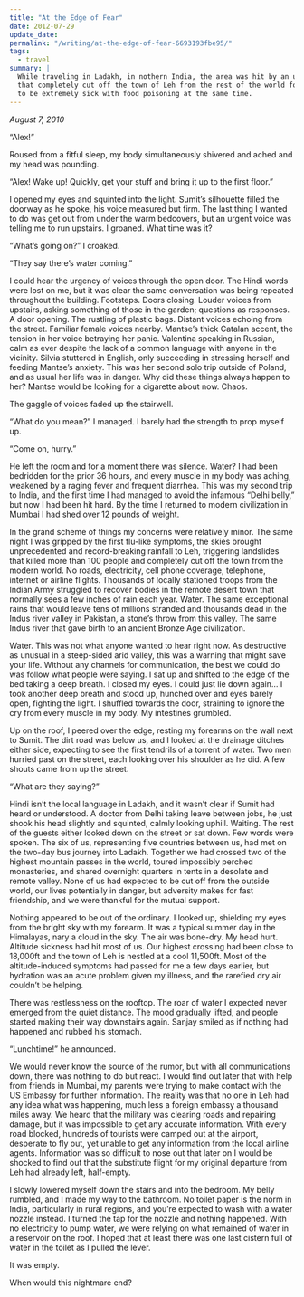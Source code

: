 ```yaml
---
title: "At the Edge of Fear"
date: 2012-07-29
update_date: 
permalink: "/writing/at-the-edge-of-fear-6693193fbe95/"
tags:
  - travel
summary: |
  While traveling in Ladakh, in nothern India, the area was hit by an unusually strong rainstorm
  that completely cut off the town of Leh from the rest of the world for a few days. I also happened
  to be extremely sick with food poisoning at the same time.
---
```


_August 7, 2010_

“Alex!”

Roused from a fitful sleep, my body simultaneously shivered and ached and my head was pounding.

“Alex! Wake up! Quickly, get your stuff and bring it up to the first floor.”

I opened my eyes and squinted into the light. Sumit’s silhouette filled the doorway as he spoke, his voice measured but firm. The last thing I wanted to do was get out from under the warm bedcovers, but an urgent voice was telling me to run upstairs. I groaned. What time was it?

“What’s going on?” I croaked.

“They say there’s water coming.”

I could hear the urgency of voices through the open door. The Hindi words were lost on me, but it was clear the same conversation was being repeated throughout the building. Footsteps. Doors closing. Louder voices from upstairs, asking something of those in the garden; questions as responses. A door opening. The rustling of plastic bags. Distant voices echoing from the street. Familiar female voices nearby. Mantse’s thick Catalan accent, the tension in her voice betraying her panic. Valentina speaking in Russian, calm as ever despite the lack of a common language with anyone in the vicinity. Silvia stuttered in English, only succeeding in stressing herself and feeding Mantse’s anxiety. This was her second solo trip outside of Poland, and as usual her life was in danger. Why did these things always happen to her? Mantse would be looking for a cigarette about now. Chaos.

The gaggle of voices faded up the stairwell.

“What do you mean?” I managed. I barely had the strength to prop myself up.

“Come on, hurry.”

He left the room and for a moment there was silence. Water? I had been bedridden for the prior 36 hours, and every muscle in my body was aching, weakened by a raging fever and frequent diarrhea. This was my second trip to India, and the first time I had managed to avoid the infamous “Delhi belly,” but now I had been hit hard. By the time I returned to modern civilization in Mumbai I had shed over 12 pounds of weight.

In the grand scheme of things my concerns were relatively minor. The same night I was gripped by the first flu-like symptoms, the skies brought unprecedented and record-breaking rainfall to Leh, triggering landslides that killed more than 100 people and completely cut off the town from the modern world. No roads, electricity, cell phone coverage, telephone, internet or airline flights. Thousands of locally stationed troops from the Indian Army struggled to recover bodies in the remote desert town that normally sees a few inches of rain each year. Water. The same exceptional rains that would leave tens of millions stranded and thousands dead in the Indus river valley in Pakistan, a stone’s throw from this valley. The same Indus river that gave birth to an ancient Bronze Age civilization.

Water. This was not what anyone wanted to hear right now. As destructive as unusual in a steep-sided arid valley, this was a warning that might save your life. Without any channels for communication, the best we could do was follow what people were saying. I sat up and shifted to the edge of the bed taking a deep breath. I closed my eyes. I could just lie down again… I took another deep breath and stood up, hunched over and eyes barely open, fighting the light. I shuffled towards the door, straining to ignore the cry from every muscle in my body. My intestines grumbled.

Up on the roof, I peered over the edge, resting my forearms on the wall next to Sumit. The dirt road was below us, and I looked at the drainage ditches either side, expecting to see the first tendrils of a torrent of water. Two men hurried past on the street, each looking over his shoulder as he did. A few shouts came from up the street.

“What are they saying?”

Hindi isn’t the local language in Ladakh, and it wasn’t clear if Sumit had heard or understood. A doctor from Delhi taking leave between jobs, he just shook his head slightly and squinted, calmly looking uphill. Waiting. The rest of the guests either looked down on the street or sat down. Few words were spoken. The six of us, representing five countries between us, had met on the two-day bus journey into Ladakh. Together we had crossed two of the highest mountain passes in the world, toured impossibly perched monasteries, and shared overnight quarters in tents in a desolate and remote valley. None of us had expected to be cut off from the outside world, our lives potentially in danger, but adversity makes for fast friendship, and we were thankful for the mutual support.

Nothing appeared to be out of the ordinary. I looked up, shielding my eyes from the bright sky with my forearm. It was a typical summer day in the Himalayas, nary a cloud in the sky. The air was bone-dry. My head hurt. Altitude sickness had hit most of us. Our highest crossing had been close to 18,000ft and the town of Leh is nestled at a cool 11,500ft. Most of the altitude-induced symptoms had passed for me a few days earlier, but hydration was an acute problem given my illness, and the rarefied dry air couldn’t be helping.

There was restlessness on the rooftop. The roar of water I expected never emerged from the quiet distance. The mood gradually lifted, and people started making their way downstairs again. Sanjay smiled as if nothing had happened and rubbed his stomach.

“Lunchtime!” he announced.

We would never know the source of the rumor, but with all communications down, there was nothing to do but react. I would find out later that with help from friends in Mumbai, my parents were trying to make contact with the US Embassy for further information. The reality was that no one in Leh had any idea what was happening, much less a foreign embassy a thousand miles away. We heard that the military was clearing roads and repairing damage, but it was impossible to get any accurate information. With every road blocked, hundreds of tourists were camped out at the airport, desperate to fly out, yet unable to get any information from the local airline agents. Information was so difficult to nose out that later on I would be shocked to find out that the substitute flight for my original departure from Leh had already left, half-empty.

I slowly lowered myself down the stairs and into the bedroom. My belly rumbled, and I made my way to the bathroom. No toilet paper is the norm in India, particularly in rural regions, and you’re expected to wash with a water nozzle instead. I turned the tap for the nozzle and nothing happened. With no electricity to pump water, we were relying on what remained of water in a reservoir on the roof. I hoped that at least there was one last cistern full of water in the toilet as I pulled the lever.

It was empty.

When would this nightmare end?
